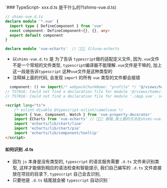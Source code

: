 `### TypeScript- xxx.d.ts 是干什么的?(shims-vue.d.ts)
```ts
// shims-vue.d.ts
declare module '*.vue' {
  import type { DefineComponent } from 'vue'
  const component: DefineComponent<{}, {}, any>
  export default component
}

declare module 'vue-echarts'  // 🚀🚀🚀 引入vue-echarts
```
- 以`shims-vue.d.ts` 是 为了告诉 `typescript`做的适配定义文件, 因为`.vue`文件不是一个常规的文件类型, `typescript`编译器不能理解`.vue`文件是干嘛的, 加上这一段是告诉`typescript` 这种`vue`文件是这种类型的
- 注释掉上面的代码, 会发现 `import` 的所有 `vue` 类型的文件都会报错
```ts
  component: () => import(/* webpackChunkName: "profile" */ '@/views/home/index.vue'),
// TS7016: Could not find a declaration file for module '@/views/home/index.vue'. src/views/home/index.vue.js' implicitly has an 'any' type.
// TS7016: Could not find a declaration file for module './App.vue'. src/App.vue.js' implicitly has an 'any' type.
```

```html
<script lang="ts">
    /* eslint-disable @typescript-eslint/camelcase */
    import { Vue, Component, Watch } from 'vue-property-decorator'
    import ECharts from 'vue-echarts' // 🚀🚀🚀 报错,按上面的方法在shims-vue.d.ts文件中引入即可
    import 'echarts/lib/chart/line'
    import 'echarts/lib/chart/pie'
    import 'echarts/lib/component/tooltip'
</script>
```


#### 如何识别 .d.ts
- 因为 `js` 本身是没有类型的, `typescript` 的语言服务需要 `.d.ts` 文件来识别类型, 这样才能做到相应的语法检查和智能提示, 我们自己编写的 `.d.ts` 文件直接放在项目的目录下, `typescript` 自己会去识别, 
- 只要他是 `.d.ts` 结尾就会被 `typescript` 自动识别
`